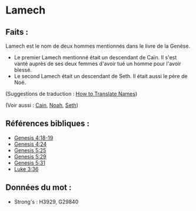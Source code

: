 # Lamech

## Faits :

Lamech est le nom de deux hommes mentionnés dans le livre de la Genèse.

* Le premier Lamech mentionné était un descendant de Caïn. Il s'est vanté auprès de ses deux femmes d'avoir tué un homme pour l'avoir blessé.
* Le second Lamech était un descendant de Seth. Il était aussi le père de Noé.

(Suggestions de traduction : [How to Translate Names](rc://en/ta/man/translate/translate-names))

(Voir aussi : [Cain](../names/cain.md), [Noah](../names/noah.md), [Seth](../names/seth.md))

## Références bibliques :

* [Genesis 4:18-19](rc://en/tn/help/gen/04/18)
* [Genesis 4:24](rc://en/tn/help/gen/04/24)
* [Genesis 5:25](rc://en/tn/help/gen/05/25)
* [Genesis 5:29](rc://en/tn/help/gen/05/29)
* [Genesis 5:31](rc://en/tn/help/gen/05/31)
* [Luke 3:36](rc://en/tn/help/luk/03/36)

## Données du mot :

* Strong's : H3929, G29840
